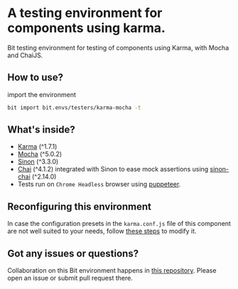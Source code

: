 # A testing environment for components using karma.

Bit testing environment for testing of components using Karma, with Mocha and ChaiJS.

## How to use?

import the environment
```bash
bit import bit.envs/testers/karma-mocha -t
```

## What's inside?

- [Karma](https://karma-runner.github.io/1.0/index.html) (^1.7.1)
- [Mocha](https://mochajs.org) (^5.0.2)
- [Sinon](http://sinonjs.org) (^3.3.0)
- [Chai](http://chaijs.com) (^4.1.2) integrated with Sinon to ease mock assertions using [sinon-chai](https://github.com/domenic/sinon-chai) (^2.14.0)
- Tests run on `Chrome Headless` browser using [puppeteer](https://github.com/karma-runner/karma-chrome-launcher#headless-chromium-with-puppeteer).

## Reconfiguring this environment

In case the configuration presets in the `karma.conf.js` file of this component are not well suited to your needs, follow [these steps](https://discourse.bit.dev/t/can-i-modify-a-build-test-environments/28) to modify it.

## Got any issues or questions?

Collaboration on this Bit environment happens in [this repository](https://github.com/teambit/bit.envs). Please open an issue or submit pull request there.
